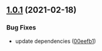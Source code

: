 ## [1.0.1](https://github.com/valverdealbo/auth-middlewares/compare/v1.0.0...v1.0.1) (2021-02-18)


### Bug Fixes

* update dependencies ([00eefb1](https://github.com/valverdealbo/auth-middlewares/commit/00eefb1946b48a4cbaf2f6fbe5fdae61fba7c750))
